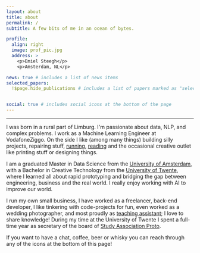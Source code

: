 ```yaml
---
layout: about
title: about
permalink: /
subtitle: A few bits of me in an ocean of bytes.

profile:
  align: right
  image: prof_pic.jpg
  address: >
    <p>Emiel Steegh</p>
    <p>Amsterdam, NL</p>

news: true # includes a list of news items
selected_papers:
  !$page.hide_publications # includes a list of papers marked as "selected={true}"


social: true # includes social icons at the bottom of the page
---
```


---

I was born in a rural part of Limburg. I'm passionate about data, NLP, and complex problems. I work as a Machine Learning Engineer at VodafoneZiggo. On the side I like (among many things) building silly projects, repairing stuff, [running](https://www.strava.com/athletes/62134196), [reading](https://www.goodreads.com/user/show/152849827-emiel) and the occasional creative outlet like printing stuff or designing things.

I am a graduated Master in Data Science from the [University of Amsterdam](https://www.uva.nl/), with a Bachelor in Creative Technology from the [University of Twente](https://www.utwente.nl/), where I learned all about rapid prototyping and bridging the gap between engineering, business and the real world. I really enjoy working with AI to improve our world.

I run my own small business, I have worked as a freelancer, back-end developer, I like tinkering with code-projects for fun, even worked as a wedding photographer, and most proudly as [teaching assistant](/teaching/); I love to share knowledge!
During my time at the University of Twente I spent a full-time year as secretary of the board of [Study Association Proto](https://www.proto.utwente.nl/page/oldfarts#board8).

If you want to have a chat, coffee, beer or whisky you can reach through any of the icons at the bottom of this page!
